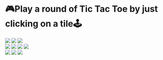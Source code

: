 # 🎮Play a round of Tic Tac Toe by just clicking on a tile🕹️


[![](https://arkownames-floriangrollich486-y18bijhi.leapcell.dev/field/0)](https://arkownames-floriangrollich486-y18bijhi.leapcell.dev/action/0)
[![](https://arkownames-floriangrollich486-y18bijhi.leapcell.dev/field/1)](https://arkownames-floriangrollich486-y18bijhi.leapcell.dev/action/1)
[![](https://arkownames-floriangrollich486-y18bijhi.leapcell.dev/field/2)](https://arkownames-floriangrollich486-y18bijhi.leapcell.dev/action/2)<br>
[![](https://arkownames-floriangrollich486-y18bijhi.leapcell.dev/field/3)](https://arkownames-floriangrollich486-y18bijhi.leapcell.dev/action/3)
[![](https://arkownames-floriangrollich486-y18bijhi.leapcell.dev/field/4)](https://arkownames-floriangrollich486-y18bijhi.leapcell.dev/action/4)
[![](https://arkownames-floriangrollich486-y18bijhi.leapcell.dev/field/5)](https://arkownames-floriangrollich486-y18bijhi.leapcell.dev/action/5)
[![](https://arkownames-floriangrollich486-y18bijhi.leapcell.dev/image/reset.png)](https://arkownames-floriangrollich486-y18bijhi.leapcell.dev/reset)<br>
[![](https://arkownames-floriangrollich486-y18bijhi.leapcell.dev/field/6)](https://arkownames-floriangrollich486-y18bijhi.leapcell.dev/action/6)
[![](https://arkownames-floriangrollich486-y18bijhi.leapcell.dev/field/7)](https://arkownames-floriangrollich486-y18bijhi.leapcell.dev/action/7)
[![](https://arkownames-floriangrollich486-y18bijhi.leapcell.dev/field/8)](https://arkownames-floriangrollich486-y18bijhi.leapcell.dev/action/8)


